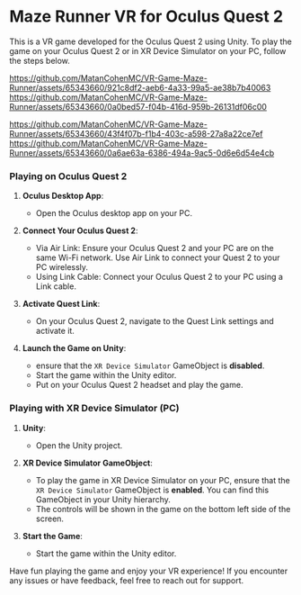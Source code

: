 # Maze Runner VR for Oculus Quest 2

This is a VR game developed for the Oculus Quest 2 using Unity. To play the game on your Oculus Quest 2 or in XR Device Simulator on your PC, follow the steps below.

https://github.com/MatanCohenMC/VR-Game-Maze-Runner/assets/65343660/921c8df2-aeb6-4a33-99a5-ae38b7b40063 https://github.com/MatanCohenMC/VR-Game-Maze-Runner/assets/65343660/0a0bed57-f04b-416d-959b-26131df06c00

https://github.com/MatanCohenMC/VR-Game-Maze-Runner/assets/65343660/43f4f07b-f1b4-403c-a598-27a8a22ce7ef
https://github.com/MatanCohenMC/VR-Game-Maze-Runner/assets/65343660/0a6ae63a-6386-494a-9ac5-0d6e6d54e4cb

### Playing on Oculus Quest 2

1. **Oculus Desktop App**: 
   - Open the Oculus desktop app on your PC.

2. **Connect Your Oculus Quest 2**:
   - Via Air Link: Ensure your Oculus Quest 2 and your PC are on the same Wi-Fi network. Use Air Link to connect your Quest 2 to your PC wirelessly.
   - Using Link Cable: Connect your Oculus Quest 2 to your PC using a Link cable.

3. **Activate Quest Link**:
   - On your Oculus Quest 2, navigate to the Quest Link settings and activate it.

4. **Launch the Game on Unity**:
   - ensure that the `XR Device Simulator` GameObject is **disabled**.
   - Start the game within the Unity editor.
   - Put on your Oculus Quest 2 headset and play the game.


### Playing with XR Device Simulator (PC)

1. **Unity**: 
   - Open the Unity project.

2. **XR Device Simulator GameObject**:
   - To play the game in XR Device Simulator on your PC, ensure that the `XR Device Simulator` GameObject is **enabled**. You can find this GameObject in your 
     Unity hierarchy.
   - The controls will be shown in the game on the bottom left side of the screen.

3. **Start the Game**: 
   - Start the game within the Unity editor.



Have fun playing the game and enjoy your VR experience! If you encounter any issues or have feedback, feel free to reach out for support.

